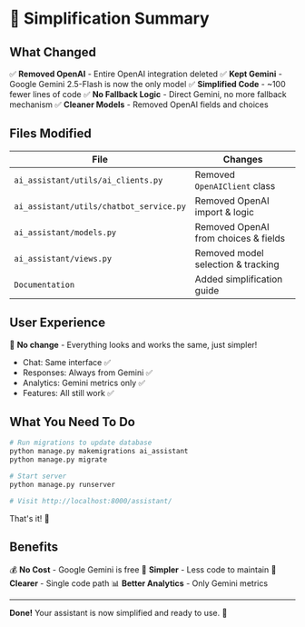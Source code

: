 # 🎯 Simplification Summary

## What Changed

✅ **Removed OpenAI** - Entire OpenAI integration deleted
✅ **Kept Gemini** - Google Gemini 2.5-Flash is now the only model
✅ **Simplified Code** - ~100 fewer lines of code
✅ **No Fallback Logic** - Direct Gemini, no more fallback mechanism
✅ **Cleaner Models** - Removed OpenAI fields and choices

## Files Modified

| File | Changes |
|------|---------|
| `ai_assistant/utils/ai_clients.py` | Removed `OpenAIClient` class |
| `ai_assistant/utils/chatbot_service.py` | Removed OpenAI import & logic |
| `ai_assistant/models.py` | Removed OpenAI from choices & fields |
| `ai_assistant/views.py` | Removed model selection & tracking |
| `Documentation` | Added simplification guide |

## User Experience

🎯 **No change** - Everything looks and works the same, just simpler!

- Chat: Same interface ✅
- Responses: Always from Gemini ✅
- Analytics: Gemini metrics only ✅
- Features: All still work ✅

## What You Need To Do

```bash
# Run migrations to update database
python manage.py makemigrations ai_assistant
python manage.py migrate

# Start server
python manage.py runserver

# Visit http://localhost:8000/assistant/
```

That's it! 🎉

## Benefits

💰 **No Cost** - Google Gemini is free
🧹 **Simpler** - Less code to maintain
🎯 **Clearer** - Single code path
📊 **Better Analytics** - Only Gemini metrics

---

**Done!** Your assistant is now simplified and ready to use. 🚀
